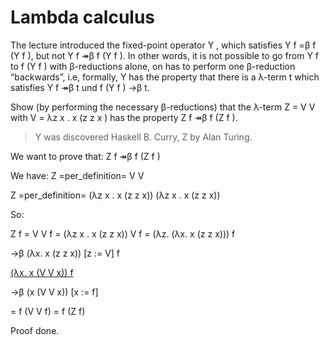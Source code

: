 # Lambda calculus

The lecture introduced the fixed-point operator Y , which satisfies Y f =β f (Y f ), but not Y f ↠β f (Y f ). In other words, it is not possible to go from Y f to f (Y f ) with β-reductions alone, on has to perform one β-reduction “backwards”, i.e, formally, Y has the property that there is a λ-term t which satisfies Y f ↠β t und f (Y f ) →β t.

Show (by performing the necessary β-reductions) that the λ-term Z = V V with V = λz x . x (z z x ) has the property Z f ↠β f (Z f ).

> Y was discovered Haskell B. Curry, Z by Alan Turing.

We want to prove that:
Z f ↠β f (Z f )

We have:
Z =per_definition= V V

Z =per_definition= (λz x . x (z z x)) (λz x . x (z z x))

So:

<p> Z f = V V f = (λz x . x (z z x)) V f = (λz. (λx. x (z z x))) f

<p> →β (λx. x (z z x)) [z := V] f </p>

<p> <u>(λx. x (V V x)) f</u> </p>

<p> →β (x (V V x)) [x := f] </p>

<p> = f (V V f) = f (Z f)

Proof done.

